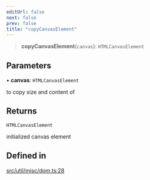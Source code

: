 ```yaml
---
editUrl: false
next: false
prev: false
title: "copyCanvasElement"
---
```


> **copyCanvasElement**(`canvas`): `HTMLCanvasElement`

## Parameters

• **canvas**: `HTMLCanvasElement`

to copy size and content of

## Returns

`HTMLCanvasElement`

initialized canvas element

## Defined in

[src/util/misc/dom.ts:28](https://github.com/fabricjs/fabric.js/blob/v6.0.0-rc4/src/util/misc/dom.ts#L28)
